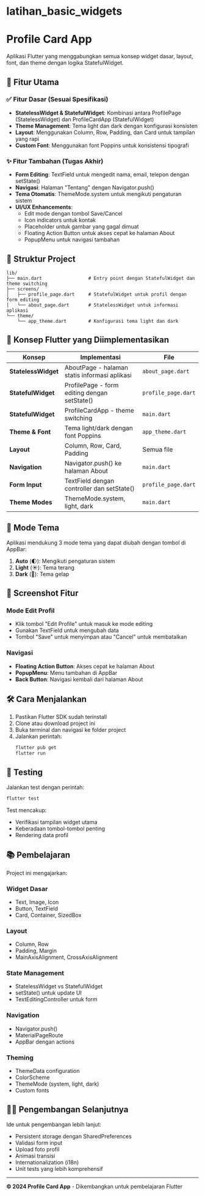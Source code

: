 # latihan_basic_widgets

# Profile Card App

Aplikasi Flutter yang menggabungkan semua konsep widget dasar, layout, font, dan theme dengan logika StatefulWidget.

## 🚀 Fitur Utama

### ✅ Fitur Dasar (Sesuai Spesifikasi)

- **StatelessWidget & StatefulWidget**: Kombinasi antara ProfilePage (StatelessWidget) dan ProfileCardApp (StatefulWidget)
- **Theme Management**: Tema light dan dark dengan konfigurasi konsisten
- **Layout**: Menggunakan Column, Row, Padding, dan Card untuk tampilan yang rapi
- **Custom Font**: Menggunakan font Poppins untuk konsistensi tipografi

### ✨ Fitur Tambahan (Tugas Akhir)

- **Form Editing**: TextField untuk mengedit nama, email, telepon dengan setState()
- **Navigasi**: Halaman "Tentang" dengan Navigator.push()
- **Tema Otomatis**: ThemeMode.system untuk mengikuti pengaturan sistem
- **UI/UX Enhancements**:
  - Edit mode dengan tombol Save/Cancel
  - Icon indicators untuk kontak
  - Placeholder untuk gambar yang gagal dimuat
  - Floating Action Button untuk akses cepat ke halaman About
  - PopupMenu untuk navigasi tambahan

## 📁 Struktur Project

```
lib/
├── main.dart                 # Entry point dengan StatefulWidget dan theme switching
├── screens/
│   ├── profile_page.dart     # StatefulWidget untuk profil dengan form editing
│   └── about_page.dart       # StatelessWidget untuk informasi aplikasi
└── theme/
    └── app_theme.dart        # Konfigurasi tema light dan dark
```

## 🎨 Konsep Flutter yang Diimplementasikan

| Konsep              | Implementasi                                  | File                |
| ------------------- | --------------------------------------------- | ------------------- |
| **StatelessWidget** | AboutPage - halaman statis informasi aplikasi | `about_page.dart`   |
| **StatefulWidget**  | ProfilePage - form editing dengan setState()  | `profile_page.dart` |
| **StatefulWidget**  | ProfileCardApp - theme switching              | `main.dart`         |
| **Theme & Font**    | Tema light/dark dengan font Poppins           | `app_theme.dart`    |
| **Layout**          | Column, Row, Card, Padding                    | Semua file          |
| **Navigation**      | Navigator.push() ke halaman About             | `main.dart`         |
| **Form Input**      | TextField dengan controller dan setState()    | `profile_page.dart` |
| **Theme Modes**     | ThemeMode.system, light, dark                 | `main.dart`         |

## 🔧 Mode Tema

Aplikasi mendukung 3 mode tema yang dapat diubah dengan tombol di AppBar:

1. **Auto** (🌓): Mengikuti pengaturan sistem
2. **Light** (☀️): Tema terang
3. **Dark** (🌙): Tema gelap

## 📱 Screenshot Fitur

### Mode Edit Profil

- Klik tombol "Edit Profile" untuk masuk ke mode editing
- Gunakan TextField untuk mengubah data
- Tombol "Save" untuk menyimpan atau "Cancel" untuk membatalkan

### Navigasi

- **Floating Action Button**: Akses cepat ke halaman About
- **PopupMenu**: Menu tambahan di AppBar
- **Back Button**: Navigasi kembali dari halaman About

## 🛠️ Cara Menjalankan

1. Pastikan Flutter SDK sudah terinstall
2. Clone atau download project ini
3. Buka terminal dan navigasi ke folder project
4. Jalankan perintah:
   ```bash
   flutter pub get
   flutter run
   ```

## 🧪 Testing

Jalankan test dengan perintah:

```bash
flutter test
```

Test mencakup:

- Verifikasi tampilan widget utama
- Keberadaan tombol-tombol penting
- Rendering data profil

## 📚 Pembelajaran

Project ini mengajarkan:

### Widget Dasar

- Text, Image, Icon
- Button, TextField
- Card, Container, SizedBox

### Layout

- Column, Row
- Padding, Margin
- MainAxisAlignment, CrossAxisAlignment

### State Management

- StatelessWidget vs StatefulWidget
- setState() untuk update UI
- TextEditingController untuk form

### Navigation

- Navigator.push()
- MaterialPageRoute
- AppBar dengan actions

### Theming

- ThemeData configuration
- ColorScheme
- ThemeMode (system, light, dark)
- Custom fonts

## 👨‍💻 Pengembangan Selanjutnya

Ide untuk pengembangan lebih lanjut:

- Persistent storage dengan SharedPreferences
- Validasi form input
- Upload foto profil
- Animasi transisi
- Internationalization (i18n)
- Unit tests yang lebih komprehensif

---

**© 2024 Profile Card App** - Dikembangkan untuk pembelajaran Flutter
